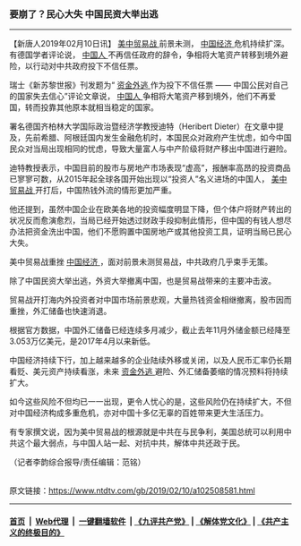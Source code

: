 ### 要崩了？民心大失 中国民资大举出逃
------------------------

<div class="post_content">
 <p>
  【新唐人2019年02月10日讯】
  <a href="https://www.ntdtv.com/gb/美中贸易战.htm">
   美中贸易战
  </a>
  前景未测，
  <a href="https://www.ntdtv.com/gb/中国经济.htm">
   中国经济
  </a>
  危机持续扩深。有德国学者评论说，
  <a href="https://www.ntdtv.com/gb/中国人.htm">
   中国人
  </a>
  不再信任政府的辞令，争相将大笔资产转移到境外避险，以行动对中共政府投下不信任票。
 </p>
 <p>
  瑞士《新苏黎世报》刊发题为“
  <a href="https://www.ntdtv.com/gb/资金外逃.htm">
   资金外逃
  </a>
  作为投下不信任票 —— 中国公民对自己的国家失去信心”评论文章说，
  <a href="https://www.ntdtv.com/gb/中国人.htm">
   中国人
  </a>
  争相将大笔资产移到境外，他们不再爱国，转而投靠其他原本就相当稳定的国家。
 </p>
 <p>
  署名德国齐柏林大学国际政治暨经济学教授迪特（Heribert Dieter）在文章中提及，先前希腊、阿根廷国内发生金融危机时，本国民众对政府产生忧虑，如今中国民众对当局出现相同的忧虑，导致大量富人与中产阶级将财产移出中国进行避险。
 </p>
 <p>
  迪特教授表示，中国目前的股市与房地产市场表现“虚高”，报酬率高昂的投资商品已寥寥可数，从2015年起全球各国开始出现以“投资人”名义进场的中国人，
  <a href="https://www.ntdtv.com/gb/美中贸易战.htm">
   美中贸易战
  </a>
  开打后，中国热钱外流的情形更加严重。
 </p>
 <p>
  他还提到，虽然中国企业在欧美各地的投资幅度明显下降，但个体户将财产转出的状况反而愈演愈烈，当局已经开始透过财政手段抑制此情形，但中国的有钱人想尽办法把资金洗出中国，他们不愿购置中国房地产或其他投资工具，证明当局已民心大失。
 </p>
 <p>
  美中贸易战重挫
  <a href="https://www.ntdtv.com/gb/中国经济.htm">
   中国经济
  </a>
  ，面对前景未测贸易战，中共政府几乎束手无策。
 </p>
 <p>
  除了中国民资大举出逃，外资大举撤离中国，也是贸易战带来的主要冲击波。
 </p>
 <p>
  贸易战开打海内外投资者对中国市场前景悲观，大量热钱资金相继撤离，股市因而重挫，外汇储备也快速消退。
 </p>
 <p>
  根据官方数据，中国外汇储备已经连续多月减少，截止去年11月外储金额已经降至3.053万亿美元，是2017年4月以来新低。
 </p>
 <p>
  中国经济持续下行，加上越来越多的企业陆续外移或关闭，以及人民币汇率仍长期看贬、美元资产持续看涨，未来
  <a href="https://www.ntdtv.com/gb/资金外逃.htm">
   资金外逃
  </a>
  避险、外汇储备萎缩的情况预料将持续扩大。
 </p>
 <p>
  如今这些风险不但均已一一出现，更令人忧心的是，这些风险仍在持续扩大，不但对中国经济构成多重危机，亦对中国十多亿无辜的百姓带来更大生活压力。
 </p>
 <p>
  有专家撰文说，因为美中贸易战的根源就是中共在与民争利，美国总统可以利用中共这个最大弱点，与中国人站一起、对抗中共，解体中共还政于民。
 </p>
 <p>
  （记者李韵综合报导/责任编辑：范铭）
 </p>
 <div class="single_ad">
 </div>
</div>

<br/>原文链接：https://www.ntdtv.com/gb/2019/02/10/a102508581.html


------------------------
#### [首页](https://github.com/gfw-breaker/banned-news/blob/master/README.md) &nbsp;|&nbsp; [Web代理](https://github.com/labour-camp/helloworld) &nbsp;|&nbsp; [一键翻墙软件](https://github.com/gfw-breaker/nogfw/blob/master/README.md) &nbsp;| [《九评共产党》](https://github.com/gfw-breaker/9ping.md/blob/master/README.md#九评之一评共产党是什么) | [《解体党文化》](https://github.com/gfw-breaker/jtdwh.md/blob/master/README.md) | [《共产主义的终极目的》](https://github.com/gfw-breaker/gczydzjmd.md/blob/master/README.md)

